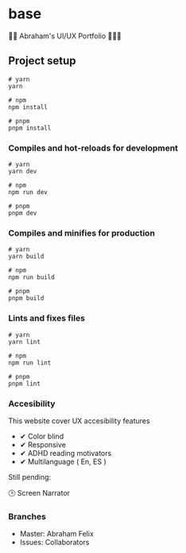 # base

👨‍🔧 Abraham's UI/UX Portfolio 🌈🐱‍🏍

## Project setup

```
# yarn
yarn

# npm
npm install

# pnpm
pnpm install
```

### Compiles and hot-reloads for development

```
# yarn
yarn dev

# npm
npm run dev

# pnpm
pnpm dev
```

### Compiles and minifies for production

```
# yarn
yarn build

# npm
npm run build

# pnpm
pnpm build
```

### Lints and fixes files

```
# yarn
yarn lint

# npm
npm run lint

# pnpm
pnpm lint
```

### Accesibility

This website cover UX accesibility features

- ✔ Color blind
- ✔ Responsive 
- ✔ ADHD reading motivators
- ✔ Multilanguage ( En, ES )

Still pending: 

🕒 Screen Narrator

### Branches

- Master:  Abraham Felix
- Issues:  Collaborators
